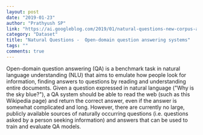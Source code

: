 ```yaml
---
layout: post
date: "2019-01-23"
author: "Prathyush SP"
link: "https://ai.googleblog.com/2019/01/natural-questions-new-corpus-and.html"
category: "Dataset"
title: "Natural Questions -  Open-domain question answering systems"
tags: ""
comments: true
---
```

Open-domain question answering (QA) is a benchmark task in natural language understanding (NLU) that aims to emulate how people look for information, finding answers to questions by reading and understanding entire documents. Given a question expressed in natural language ("Why is the sky blue?"), a QA system should be able to read the web (such as this Wikipedia page) and return the correct answer, even if the answer is somewhat complicated and long. However, there are currently no large, publicly available sources of naturally occurring questions (i.e. questions asked by a person seeking information) and answers that can be used to train and evaluate QA models.